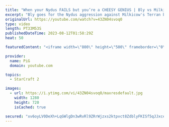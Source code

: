 ```yaml
---
title: "When your Nydus FAILS but you’re a CHEESY GENIUS | Bly vs Milkicow - StarCraft 2"
excerpt: "Bly goes for the Nydus aggression against Milkicow's Terran but it gets spotted. Not to worry for Bly has other StarCraft 2 cheese tricks up his Zerg sleeve. -- 🐷 Second Channel for Learning StarCraft 2: https://www.youtube.com/c/PiGRandom 🐷 Third Channel for daily Pro Casts: https://www.youtube.com/c/PiGCasts"
originalUrl: https://youtube.com/watch?v=43ZN04svoq0
type: video
length: PT33M53S
publishedDateTime: 2023-08-12T01:58:29Z
heat: 50

featuredContent: "<iframe width=\"800\" height=\"500\" frameborder=\"0\" src=\"https://www.youtube.com/embed/43ZN04svoq0\" allow=\"accelerometer; autoplay; encrypted-media; gyroscope; picture-in-picture\" allowfullscreen></iframe>"

provider:
  name: PiG
  domain: youtube.com

topics:
  - StarCraft 2

images:
  - url: https://i.ytimg.com/vi/43ZN04svoq0/maxresdefault.jpg
    width: 1280
    height: 720
    isCached: true

secured: "xv6oyLV0DeXh+LqGWlgDn3wRvRl9ZRrWjzxs2ktpvct8ZdblyFKISf5qJJxceu2B5d5NTQZTQc9/isxBLignJubTAAasELttWv8OLDFPWIQRlA+wQzu39JSKqEm+rdAM2KtLieRj/CHVdUnI1Uxufmi25LkRH0AlFHq6YMkWfaFqleeYsLnddEk3Ss3INE5u6sf+rtOPbOnc1k01BsP7aXXzycDbtUTUmF1+LnBfDeRVVhR6NnLwIrtUeAKVtyp/OFIm5IeCVJyeZB4N4v+ESWpuZd+SmX3y81U8uKFrUBykMkXKyocUdTXpjwcWw6CoFCNk461PhMbpCcBZcoNnMs3eXkMaAacJNGccm1jOJoREL5gP0QBSxo/UwmT9TB9HbtgGPUa+eufqyfZy7fhHMynlHobErDLeuw9+Gb0Ju70=;0AzWgjU1y1Ch0sP+kN4mZQ=="
---
```


